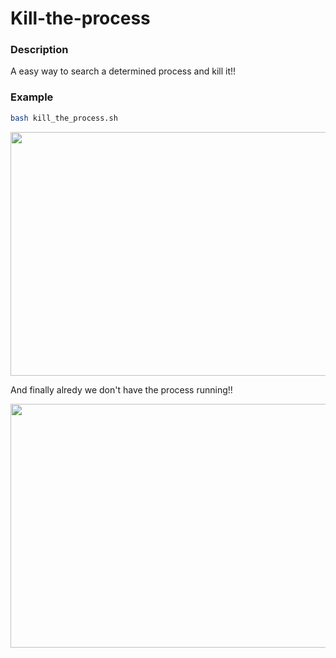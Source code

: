 # Kill-the-process
### Description
A easy way to search a determined process and kill it!!

### Example
```sh
bash kill_the_process.sh
```
<p align="center">
  <img width="670" height="390" src="https://github.com/davidahid/Kill-the-process/blob/master/images/example.png">
</p>

And finally alredy we don't have the process running!!
<p align="center">
  <img width="670" height="390" src="https://github.com/davidahid/Kill-the-process/blob/master/images/result.png">
</p>
